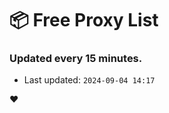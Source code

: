 # :package: Free Proxy List
### Updated every 15 minutes.

- Last updated: `2024-09-04 14:17`

:heart:
